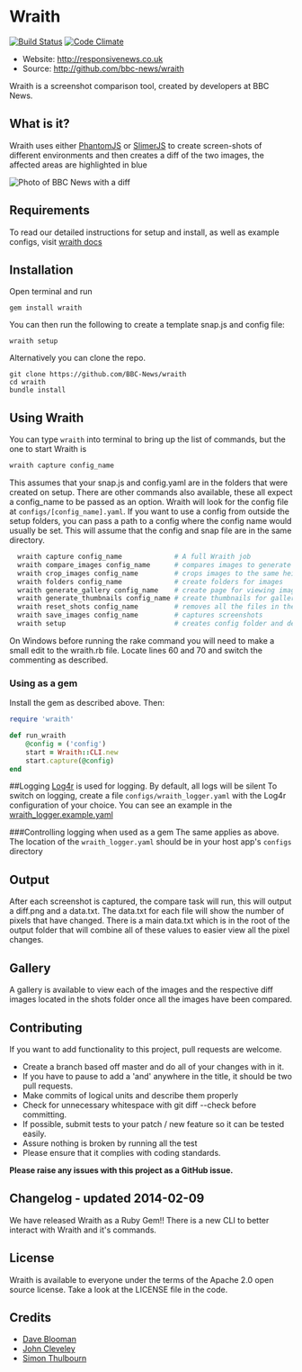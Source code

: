 # Wraith

[![Build Status](https://secure.travis-ci.org/BBC-News/wraith.png?branch=master)](http://travis-ci.org/BBC-News/wraith)
[![Code Climate](https://codeclimate.com/github/BBC-News/wraith.png)](https://codeclimate.com/github/BBC-News/wraith)

 * Website: http://responsivenews.co.uk
 * Source: http://github.com/bbc-news/wraith

Wraith is a screenshot comparison tool, created by developers at BBC News.


## What is it?

Wraith uses either [PhantomJS](http://phantomjs.org) or
[SlimerJS](http://slimerjs.org) to create screen-shots of different environments
and then creates a diff of the two images, the affected areas are highlighted in
blue

![Photo of BBC News with a
diff](http://bbc-news.github.io/wraith/img/320_diff.png)


## Requirements

To read our detailed instructions for setup and install, as well as example configs, visit [wraith docs](http://bbc-news.github.io/wraith/index.html)

## Installation

Open terminal and run

    gem install wraith

You can then run the following to create a template snap.js and config file:

    wraith setup

Alternatively you can clone the repo.

    git clone https://github.com/BBC-News/wraith
    cd wraith
    bundle install

## Using Wraith
You can type `wraith` into terminal to bring up the list of commands, but the one to start Wraith is

```sh
wraith capture config_name
```

This assumes that your snap.js and config.yaml are in the folders that were created on setup. There are other commands also available, these all expect a config_name to be passed as an option. Wraith will look for the config file at `configs/[config_name].yaml`.  If you want to use a config from outside the setup folders, you can pass a path to a config where the config name would usually be set.  This will assume that the config and snap file are in the same directory.

```sh
  wraith capture config_name             # A full Wraith job
  wraith compare_images config_name      # compares images to generate diffs
  wraith crop_images config_name         # crops images to the same height
  wraith folders config_name             # create folders for images
  wraith generate_gallery config_name    # create page for viewing images
  wraith generate_thumbnails config_name # create thumbnails for gallery
  wraith reset_shots config_name         # removes all the files in the shots folder
  wraith save_images config_name         # captures screenshots
  wraith setup                           # creates config folder and default config
```

On Windows before running the rake command you will need to make a small edit to the wraith.rb file.
Locate lines 60 and 70 and switch the commenting as described.


### Using as a gem

Install the gem as described above.
Then:

```ruby
require 'wraith'

def run_wraith
	@config = ('config')
	start = Wraith::CLI.new
    start.capture(@config)
end
```

##Logging
[Log4r](http://log4r.rubyforge.org/) is used for logging.
By default, all logs will be silent To switch on logging, create a file ```configs/wraith_logger.yaml``` with the Log4r configuration of your choice.
You can see an example in the [wraith_logger.example.yaml](configs/wraith_logger.example.yaml)

###Controlling logging when used as a gem
The same applies as above. The location of the ```wraith_logger.yaml``` should be in your host app's ```configs``` directory

## Output

After each screenshot is captured, the compare task will run, this will output a diff.png and a data.txt.  The data.txt for each file will show the number of pixels that have changed.  There is a main data.txt which is in the root of the output folder that will combine all of these values to easier view all the pixel changes.

## Gallery

A gallery is available to view each of the images and the respective diff images located in the shots folder once all the images have been compared.

## Contributing

If you want to add functionality to this project, pull requests are welcome.

 * Create a branch based off master and do all of your changes with in it.
 * If you have to pause to add a 'and' anywhere in the title, it should be two pull requests.
 * Make commits of logical units and describe them properly
 * Check for unnecessary whitespace with git diff --check before committing.
 * If possible, submit tests to your patch / new feature so it can be tested easily.
 * Assure nothing is broken by running all the test
 * Please ensure that it complies with coding standards.

**Please raise any issues with this project as a GitHub issue.**

## Changelog - updated 2014-02-09
We have released Wraith as a Ruby Gem!!  There is a new CLI to better interact with Wraith and it's commands.

## License

Wraith is available to everyone under the terms of the Apache 2.0 open source license.
Take a look at the LICENSE file in the code.

## Credits

 * [Dave Blooman](http://twitter.com/dblooman)
 * [John Cleveley](http://twitter.com/jcleveley)
 * [Simon Thulbourn](http://twitter.com/sthulbourn)
